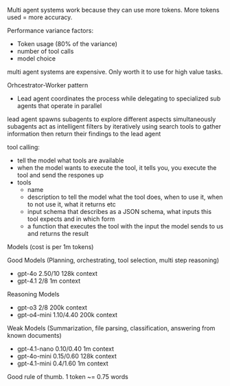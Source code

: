Multi agent systems work because they can use more tokens. More tokens used = more accuracy.

Performance variance factors:
- Token usage (80% of the variance)
- number of tool calls
- model choice 

multi agent systems are expensive. Only worth it to use for high value tasks. 

Orhcestrator-Worker pattern
- Lead agent coordinates the process while delegating to specialized sub agents that operate in parallel 

lead agent spawns subagents to explore different aspects simultaneously 
subagents act as intelligent filters by iteratively using search tools to gather information then return their findings to the lead agent

tool calling:
- tell the model what tools are available
- when the model wants to execute the tool, it tells you, you execute the tool and send the respones up
- tools
    - name
    - description to tell the model what the tool does, when to use it, when to not use it, what it returns etc
    - input schema that describes as a JSON schema, what inputs this tool expects and in which form
    - a function that executes the tool with the input the model sends to us and returns the result


Models (cost is per 1m tokens)

Good Models (Planning, orchestrating, tool selection, multi step reasoning)
- gpt-4o $2.50/$10 128k context
- gpt-4.1 $2/$8 1m context

Reasoning Models
- gpt-o3 $2/$8 200k context
- gpt-o4-mini $1.10/$4.40 200k context

Weak Models (Summarization, file parsing, classification, answering from known documents)
- gpt-4.1-nano $0.10/$0.40 1m context
- gpt-4o-mini $0.15/$0.60 128k context
- gpt-4.1-mini $0.4/$1.60 1m context

Good rule of thumb. 1 token ~= 0.75 words

